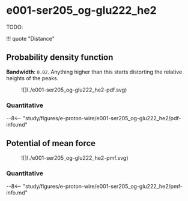# e001-ser205_og-glu222_he2

TODO:

!!! quote "Distance"
    <div id="1JC1-view" class="mol-container"></div>

<script>
document.addEventListener('DOMContentLoaded', (event) => {
    const viewer = molstar.Viewer.create('1JC1-view', {
        layoutIsExpanded: false,
        layoutShowControls: false,
        layoutShowRemoteState: false,
        layoutShowSequence: true,
        layoutShowLog: false,
        layoutShowLeftPanel: false,
        viewportShowExpand: true,
        viewportShowSelectionMode: true,
        viewportShowAnimation: false,
        pdbProvider: 'rcsb',
    }).then(viewer => {
        // viewer.loadStructureFromUrl("/data/005-rogfp-glh-md/structures/protein/1JC0-final.pdb", "pdb");
        viewer.loadSnapshotFromUrl("/misc/002-molstar-states/e001.molj", "molj");
    });
});
</script>

## Probability density function

**Bandwidth**: `0.02`.
Anything higher than this starts distorting the relative heights of the peaks.

<figure markdown>
![](./e001-ser205_og-glu222_he2-pdf.svg)
</figure>

### Quantitative

--8<-- "study/figures/e-proton-wire/e001-ser205_og-glu222_he2/pdf-info.md"

## Potential of mean force

<figure markdown>
![](./e001-ser205_og-glu222_he2-pmf.svg)
</figure>

### Quantitative

--8<-- "study/figures/e-proton-wire/e001-ser205_og-glu222_he2/pmf-info.md"
